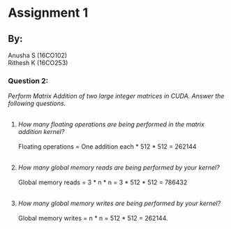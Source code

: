 # Assignment 1
## By:
Anusha S (16CO102) <br>
Rithesh K (16CO253)

### Question 2:
<i>Perform Matrix Addition of two large integer matrices in CUDA. Answer the following questions.</i><br><br>

1. <i>How many floating operations are being performed in the matrix addition kernel?</i><br><br>
  Floating operations = One addition each * 512 * 512 = 262144<br><br>

2. <i>How many global memory reads are being performed by your kernel?</i><br><br>
  Global memory reads = 3 * n * n = 3 * 512 * 512 = 786432<br><br>

3. <i>How many global memory writes are being performed by your kernel?</i><br><br>
  Global memory writes = n * n = 512 * 512 = 262144.<br><br>

  

